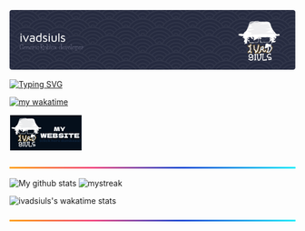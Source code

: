 ![header](https://github.com/ivadsiuls/ivadsiuls/blob/f37b35cfc6474755506d1924b872f71f4d7bc349/images/header.png)

[![Typing SVG](https://readme-typing-svg.demolab.com?font=Fira+Code&duration=3000&pause=1000&color=F7F7F7&background=22253400&random=true&width=900&height=30&lines=Generic+game+developer;Mushoku+Tensei+is+awesome;Visit+my+website+please;This+typing+effect+is+in+literally+every+fucking+portfolio+lmao)](https://git.io/typing-svg)

[![my wakatime](https://wakatime.com/badge/user/afb4cd1a-eb17-4b86-9d09-4662abfe6247.svg)](https://wakatime.com/@afb4cd1a-eb17-4b86-9d09-4662abfe6247)

<a href="https://ivadsiuls.dev/"><img src="https://github.com/ivadsiuls/ivadsiuls/blob/63b154950ac6d1fa7583a9dd81c79fa23d3b7641/images/siteButton.png"></a>
 
![line](https://github.com/ivadsiuls/ivadsiuls/blob/ff3d86efaca5c2df01e64ed5c84dc8f9dcc37152/images/line.png)

![My github stats](https://github-readme-stats.vercel.app/api?username=ivadsiuls&show_icons=true&theme=tokyonight)
<img src="https://github-readme-streak-stats.herokuapp.com/?user=ivadsiuls&theme=tokyonight" alt="mystreak"/>

![ivadsiuls's wakatime stats](https://github-readme-stats.vercel.app/api/wakatime?username=ivadsiuls&theme=tokyonight&layout=compact)   
 
![line](https://github.com/ivadsiuls/ivadsiuls/blob/ff3d86efaca5c2df01e64ed5c84dc8f9dcc37152/images/line.png)
